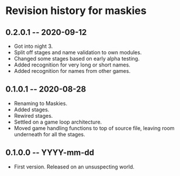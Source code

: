 # Revision history for maskies

## 0.2.0.1 -- 2020-09-12

* Got into night 3.
* Split off stages and name validation to own modules.
* Changed some stages based on early alpha testing.
* Added recognition for very long or short names.
* Added recognition for names from other games.

## 0.1.0.1 -- 2020-08-28

* Renaming to Maskies.
* Added stages. 
* Rewired stages.
* Settled on a game loop architecture.
* Moved game handling functions to top of source file,
  leaving room underneath for all the stages.

## 0.1.0.0 -- YYYY-mm-dd

* First version. Released on an unsuspecting world.
